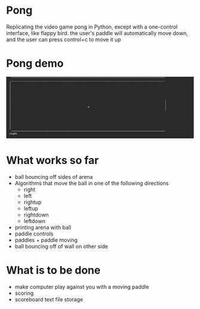 # Pong
Replicating the video game pong in Python, except with a one-control interface, like flappy bird. the user's paddle will automatically move down, and the user can press control+c to move it up
# Pong demo
![](pong_demo.gif)
# What works so far
- ball bouncing off sides of arena
- Algorithms that move the ball in one of the following directions
  - right
  - left
  - rightup
  - leftup
  - rightdown
  - leftdown
- printing arena with ball
- paddle controls
- paddles + paddle moving
- ball bouncing off of wall on other side
# What is to be done
- make computer play against you with a moving paddle
- scoring
- scoreboard text file storage
